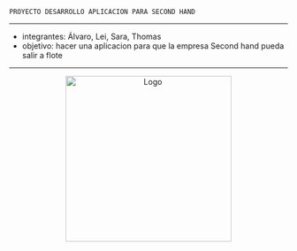     PROYECTO DESARROLLO APLICACION PARA SECOND HAND
------------------------------------------------
-    integrantes: Álvaro, Lei, Sara, Thomas
-    objetivo: hacer una aplicacion para que la empresa Second hand pueda salir a flote
------------------------------------------------

<div style="text-align: center;">
  <img src="https://github.com/thomescalona/PIG1-SALT/blob/986054c73ee15096296a14cea604e87d04f19385/images/logo.png?raw=true" alt="Logo" width="300">
</div>

